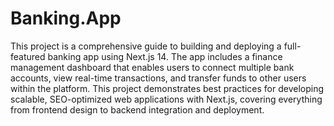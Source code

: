 # Banking.App
This project is a comprehensive guide to building and deploying a full-featured banking app using Next.js 14. The app includes a finance management dashboard that enables users to connect multiple bank accounts, view real-time transactions, and transfer funds to other users within the platform. This project demonstrates best practices for developing scalable, SEO-optimized web applications with Next.js, covering everything from frontend design to backend integration and deployment.
